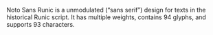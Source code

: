 Noto Sans Runic is a unmodulated (“sans serif”) design for texts in the historical Runic script. It has multiple weights, contains 94 glyphs, and supports 93 characters.
